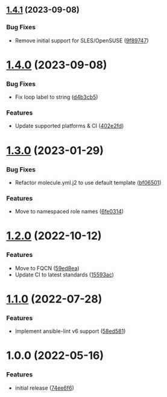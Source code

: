 ## [1.4.1](https://github.com/de-it-krachten/ansible-role-keepalived/compare/v1.4.0...v1.4.1) (2023-09-08)


### Bug Fixes

* Remove initial support for SLES/OpenSUSE ([9f89747](https://github.com/de-it-krachten/ansible-role-keepalived/commit/9f897471f9bcc6fdcc78e3e2e889969f40a758fc))

# [1.4.0](https://github.com/de-it-krachten/ansible-role-keepalived/compare/v1.3.0...v1.4.0) (2023-09-08)


### Bug Fixes

* Fix loop label to string ([d4b3cb5](https://github.com/de-it-krachten/ansible-role-keepalived/commit/d4b3cb50e3f252fed6db8f62e96cef3fedc8759e))


### Features

* Update supported platforms & CI ([402e2fd](https://github.com/de-it-krachten/ansible-role-keepalived/commit/402e2fd287a38e269773db20b4b9fbb118358b27))

# [1.3.0](https://github.com/de-it-krachten/ansible-role-keepalived/compare/v1.2.0...v1.3.0) (2023-01-29)


### Bug Fixes

* Refactor molecule.yml.j2 to use default template ([bf06501](https://github.com/de-it-krachten/ansible-role-keepalived/commit/bf06501d11162bc5e8108ed67ddcf639f3d0015b))


### Features

* Move to namespaced role names ([6fe0314](https://github.com/de-it-krachten/ansible-role-keepalived/commit/6fe0314d014abc216635d6f083332c34f2101b20))

# [1.2.0](https://github.com/de-it-krachten/ansible-role-keepalived/compare/v1.1.0...v1.2.0) (2022-10-12)


### Features

* Move to FQCN ([59ed8ea](https://github.com/de-it-krachten/ansible-role-keepalived/commit/59ed8ea91968d02ed27c41c6840b9e665dfa587a))
* Update CI to latest standards ([15593ac](https://github.com/de-it-krachten/ansible-role-keepalived/commit/15593ac39979df8dab9a03cd652dd3df5338325b))

# [1.1.0](https://github.com/de-it-krachten/ansible-role-keepalived/compare/v1.0.0...v1.1.0) (2022-07-28)


### Features

* Implement ansible-lint v6 support ([58ed581](https://github.com/de-it-krachten/ansible-role-keepalived/commit/58ed5819dadca5f0c3b072eb947baf2f5b9937e1))

# 1.0.0 (2022-05-16)


### Features

* initial release ([74ee6f6](https://github.com/de-it-krachten/ansible-role-keepalived/commit/74ee6f6ffcfed05245f22b94c02d8e9c3b439e61))
